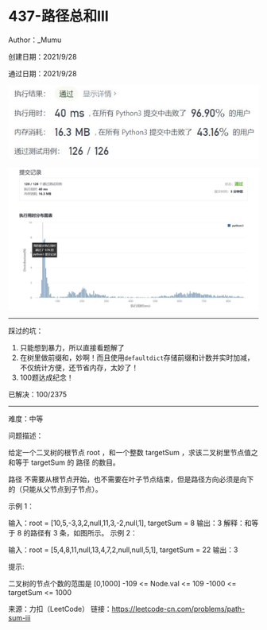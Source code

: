 # 437-路径总和III

Author：_Mumu

创建日期：2021/9/28

通过日期：2021/9/28

![](./通过截图2.jpg)

![](./通过截图1.jpg)

*****

踩过的坑：

1. 只能想到暴力，所以直接看题解了
2. 在树里做前缀和，妙啊！而且使用`defaultdict`存储前缀和计数并实时加减，不仅统计方便，还节省内存，太妙了！
3. 100题达成纪念！

已解决：100/2375

*****

难度：中等

问题描述：

给定一个二叉树的根节点 root ，和一个整数 targetSum ，求该二叉树里节点值之和等于 targetSum 的 路径 的数目。

路径 不需要从根节点开始，也不需要在叶子节点结束，但是路径方向必须是向下的（只能从父节点到子节点）。

 

示例 1：



输入：root = [10,5,-3,3,2,null,11,3,-2,null,1], targetSum = 8
输出：3
解释：和等于 8 的路径有 3 条，如图所示。
示例 2：

输入：root = [5,4,8,11,null,13,4,7,2,null,null,5,1], targetSum = 22
输出：3


提示:

二叉树的节点个数的范围是 [0,1000]
-109 <= Node.val <= 109 
-1000 <= targetSum <= 1000 

来源：力扣（LeetCode）
链接：https://leetcode-cn.com/problems/path-sum-iii
